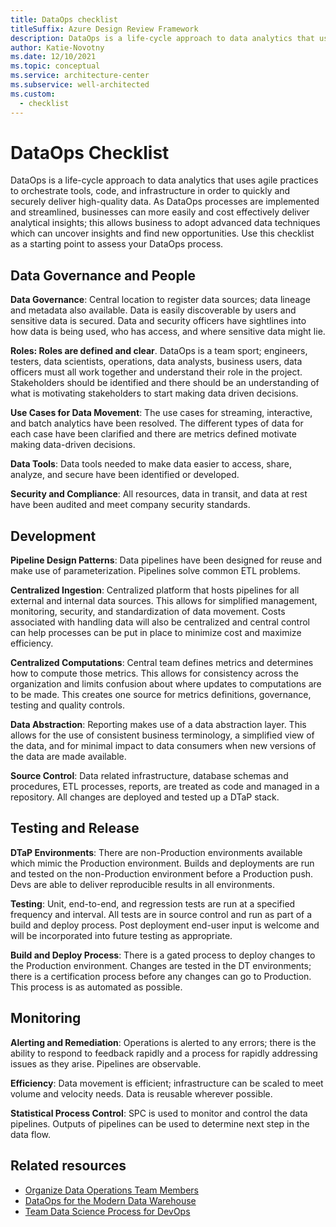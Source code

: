 ```yaml
---
title: DataOps checklist
titleSuffix: Azure Design Review Framework
description: DataOps is a life-cycle approach to data analytics that uses agile practices to deliver high-quality data. Use this checklist as a starting point to assess your DataOps process. 
author: Katie-Novotny
ms.date: 12/10/2021
ms.topic: conceptual
ms.service: architecture-center
ms.subservice: well-architected
ms.custom:
  - checklist
---
```

# DataOps Checklist

DataOps is a life-cycle approach to data analytics that uses agile practices to orchestrate tools, code, and infrastructure in order to quickly and securely deliver high-quality data.  As DataOps processes are implemented and streamlined, businesses can more easily and cost effectively deliver analytical insights; this allows business to adopt advanced data techniques which can uncover insights and find new opportunities.  Use this checklist as a starting point to assess your DataOps process. 

## Data Governance and People
**Data Governance**: Central location to register data sources; data lineage and metadata also available.  Data is easily discoverable by users and sensitive data is secured.  Data and security officers have sightlines into how data is being used, who has access, and where sensitive data might lie.  

**Roles: Roles are defined and clear**.  DataOps is a team sport; engineers, testers, data scientists, operations, data analysts, business users, data officers must all work together and understand their role in the project.  Stakeholders should be identified and there should be an understanding of what is motivating stakeholders to start making data driven decisions. 

**Use Cases for Data Movement**: The use cases for streaming, interactive, and batch analytics have been resolved.  The different types of data for each case have been clarified and there are metrics defined motivate making data-driven decisions. 

**Data Tools**: Data tools needed to make data easier to access, share, analyze, and secure have been identified or developed.

**Security and Compliance**: All resources, data in transit, and data at rest have been audited and meet company security standards.

## Development
**Pipeline Design Patterns**: Data pipelines have been designed for reuse and make use of parameterization.  Pipelines solve common ETL problems. 

**Centralized Ingestion**: Centralized platform that hosts pipelines for all external and internal data sources.  This allows for simplified management, monitoring, security, and standardization of data movement.  Costs associated with handling data will also be centralized and central control can help processes can be put in place to minimize cost and maximize efficiency. 

**Centralized Computations**: Central team defines metrics and determines how to compute those metrics.  This allows for consistency across the organization and limits confusion about where updates to computations are to be made.  This creates one source for metrics definitions, governance, testing and quality controls. 

**Data Abstraction**: Reporting makes use of a data abstraction layer.  This allows for the use of consistent business terminology, a simplified view of the data, and for minimal impact to data consumers when new versions of the data are made available. 

**Source Control**: Data related infrastructure, database schemas and procedures, ETL processes, reports, are treated as code and managed in a repository.  All changes are deployed and tested up a DTaP stack. 

## Testing and Release
**DTaP Environments**: There are non-Production environments available which mimic the Production environment.  Builds and deployments are run and tested on the non-Production environment before a Production push.  Devs are able to deliver reproducible results in all environments. 

**Testing**: Unit, end-to-end, and regression tests are run at a specified frequency and interval.  All tests are in source control and run as part of a build and deploy process.  Post deployment end-user input is welcome and will be incorporated into future testing as appropriate. 

**Build and Deploy Process**: There is a gated process to deploy changes to the Production environment.  Changes are tested in the DT environments; there is a certification process before any changes can go to Production.  This process is as automated as possible. 

## Monitoring
**Alerting and Remediation**: Operations is alerted to any errors; there is the ability to respond to feedback rapidly and a process for rapidly addressing issues as they arise.  Pipelines are observable. 

**Efficiency**: Data movement is efficient; infrastructure can be scaled to meet volume and velocity needs.  Data is reusable wherever possible. 

**Statistical Process Control**: SPC is used to monitor and control the data pipelines.  Outputs of pipelines can be used to determine next step in the data flow.   

## Related resources

  - [Organize Data Operations Team Members](/azure/cloud-adoption-framework/scenarios/data-management/organize)
  - [DataOps for the Modern Data Warehouse](/azure/architecture/example-scenario/data-warehouse/dataops-mdw)
  - [Team Data Science Process for DevOps](/azure/architecture/data-science-process/team-data-science-process-for-devops)
